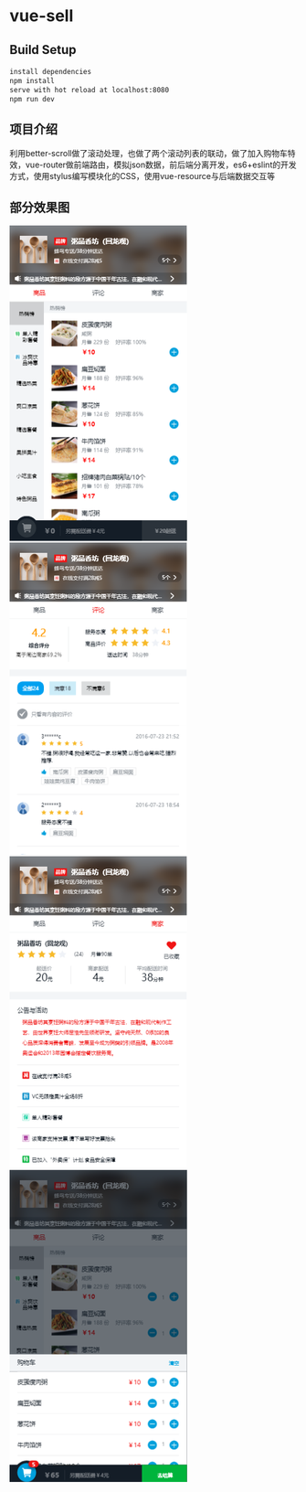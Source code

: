 # vue-sell

## Build Setup
    install dependencies
    npm install
    serve with hot reload at localhost:8080
    npm run dev
## 项目介绍
利用better-scroll做了滚动处理，也做了两个滚动列表的联动，做了加入购物车特效，vue-router做前端路由，模拟json数据，前后端分离开发，es6+eslint的开发方式，使用stylus编写模块化的CSS，使用vue-resource与后端数据交互等
## 部分效果图
![](https://github.com/G-shitou/vue-sell/blob/master/resource/index.png)
![](https://github.com/G-shitou/vue-sell/blob/master/resource/ratings.png)
![](https://github.com/G-shitou/vue-sell/blob/master/resource/seller.png)
![](https://github.com/G-shitou/vue-sell/blob/master/resource/shopping.png)

